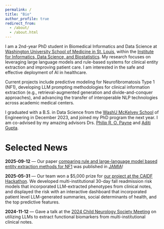 ```yaml
---
permalink: /
title: "Bio"
author_profile: true
redirect_from: 
  - /about/
  - /about.html
---
```


I am a 2nd-year PhD student in Biomedical Informatics and Data Science at [Washington University School of Medicine in St. Louis](https://medicine.washu.edu/), within the [Institute for Informatics, Data Science, and Biostatistics](https://i2db.wustl.edu/). My research focuses on leveraging large language models and rule-based systems for clinical entity extraction and improving patient care. I am interested in the safe and effective deployment of AI in healthcare. 

Current projects include predictive modeling for Neurofibromatosis Type 1 (NF1), developing LLM prompting methodologies for clinical information extraction (e.g., retrieval-augmented generation and divide-and-conquer approaches), and advancing the transfer of interoperable NLP technologies across academic medical centers.

I graduated with a B.S. in Data Science from the [WashU McKelvey School](https://engineering.washu.edu/index.html) of Engineering in December 2023, and joined my PhD program the next year. I am co-advised by my amazing advisors Drs. [Philip R. O. Payne](https://i2db.wustl.edu/people/philip-payne/) and [Aditi Gupta](https://i2db.wustl.edu/people/aditi-gupta-phd/).

# Selected News 

**2025-09-12** — Our paper [comparing rule and large-language model based entity extraction methods for NF1](https://i2db.wustl.edu/leveraging-ai-to-improve-nf1-patient-care-comparing-clinical-entity-extraction-methods/) was published in [JAMIA](https://academic.oup.com/jamia)! 

**2025-05-31** — Our team won a $5,000 prize for [our project at the CAIDF Hackathon](https://i2db.wustl.edu/student-team-earns-top-predictive-analytics-prize-in-chicago/). We developed multi-institutional 30-day fall readmission risk models that incorporated LLM-extracted phenotypes from clinical notes, and displayed the risk with an interactive dashboard that incorporated patient level LLM-generated summaries, social determinants of health, and the top predictive features. 

**2024-11-12** — Gave a talk at the [2024 Child Neurology Society Meeting](https://www.childneurologysociety.org/annual-meetings/53rd-cns-annual-meeting/) on utilizing LLMs to extract functional biomarkers from multi-institutional clinical notes. 